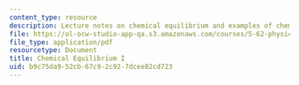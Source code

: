 ```yaml
---
content_type: resource
description: Lecture notes on chemical equilibrium and examples of chemical equilibria.
file: https://ol-ocw-studio-app-qa.s3.amazonaws.com/courses/5-62-physical-chemistry-ii-spring-2008/b9c75da952cb67c92c927dcee82cd723_16_562ln08.pdf
file_type: application/pdf
resourcetype: Document
title: Chemical Equilibrium I
uid: b9c75da9-52cb-67c9-2c92-7dcee82cd723
---
```


